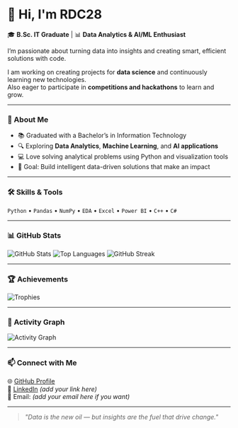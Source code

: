 <!--
**RDC28/RDC28** is a ✨ _special_ ✨ repository because its `README.md` (this file) appears on your GitHub profile.

Here are some ideas to get you started:

- 🔭 I’m currently working on ...
- 🌱 I’m currently learning ...
- 👯 I’m looking to collaborate on ...
- 🤔 I’m looking for help with ...
- 💬 Ask me about ...
- 📫 How to reach me: ...
- 😄 Pronouns: ...
- ⚡ Fun fact: ...
-->
# 👋 Hi, I'm RDC28

🎓 **B.Sc. IT Graduate** | 📊 **Data Analytics & AI/ML Enthusiast**  

I’m passionate about turning data into insights and creating smart, efficient solutions with code.

I am working on creating projects for **data science** and continuously learning new technologies.  
Also eager to participate in **competitions and hackathons** to learn and grow.

---

### 🧠 About Me
- 📚 Graduated with a Bachelor’s in Information Technology  
- 🔍 Exploring **Data Analytics**, **Machine Learning**, and **AI applications**  
- 💻 Love solving analytical problems using Python and visualization tools  
- 🎯 Goal: Build intelligent data-driven solutions that make an impact

---

### 🛠️ Skills & Tools
`Python` • `Pandas` • `NumPy` • `EDA` • `Excel` • `Power BI` • `C++` • `C#`

---

### 📊 GitHub Stats
![GitHub Stats](https://github-readme-stats.vercel.app/api?username=RDC28&show_icons=true&theme=tokyonight)
![Top Languages](https://github-readme-stats.vercel.app/api/top-langs/?username=RDC28&layout=compact&theme=tokyonight)
![GitHub Streak](https://github-readme-streak-stats.herokuapp.com/?user=RDC28&theme=tokyonight)

---

### 🏆 Achievements
![Trophies](https://github-profile-trophy.vercel.app/?username=RDC28&theme=tokyonight&margin-w=10&no-bg=true)

---

### 🧩 Activity Graph
![Activity Graph](https://github-readme-activity-graph.vercel.app/graph?username=RDC28&theme=tokyo-night)

---

### 📫 Connect with Me
🌐 [GitHub Profile](https://github.com/RDC28)  
💼 [LinkedIn](#) *(add your link here)*  
📧 Email: *(add your email here if you want)*

---

> *"Data is the new oil — but insights are the fuel that drive change."*
